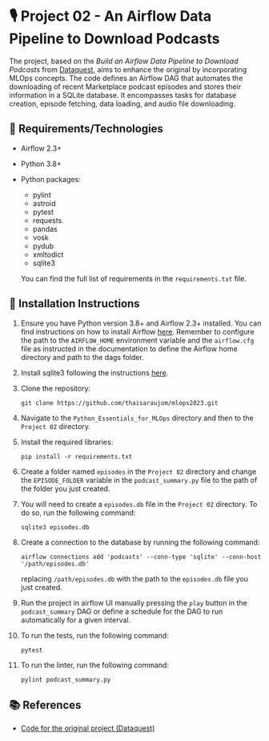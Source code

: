 # 🎙️ Project 02 - An Airflow Data Pipeline to Download Podcasts
The project, based on the _Build an Airflow Data Pipeline to Download Podcasts_ from [Dataquest](https://app.dataquest.io/), aims to enhance the original by incorporating MLOps concepts. The code defines an Airflow DAG that automates the downloading of recent Marketplace podcast episodes and stores their information in a SQLite database. It encompasses tasks for database creation, episode fetching, data loading, and audio file downloading.

## 🔧 Requirements/Technologies
- Airflow 2.3+
- Python 3.8+
- Python packages: 
   - pylint
   - astroid
   - pytest
   - requests
   - pandas
   - vosk
   - pydub
   - xmltodict
   - sqlite3
 
   You can find the full list of requirements in the `requirements.txt` file.

## 🚀 Installation Instructions
1. Ensure you have Python version 3.8+ and Airflow 2.3+ installed. You can find instructions on how to install Airflow [here](https://airflow.apache.org/docs/apache-airflow/stable/start.html). Remember to configure the path to the `AIRFLOW_HOME` environment variable and the `airflow.cfg` file as instructed in the documentation to define the Airflow home directory and path to the dags folder.

2. Install sqlite3 following the instructions [here](https://www.sqlite.org/download.html).

3. Clone the repository: 
   ```
   git clone https://github.com/thaisaraujom/mlops2023.git
   ```

4. Navigate to the `Python_Essentials_for_MLOps` directory and then to the `Project 02` directory.

5. Install the required libraries: 
   ```
   pip install -r requirements.txt
   ``` 

6. Create a folder named `episodes` in the `Project 02` directory and change the `EPISODE_FOLDER` variable in the `podcast_summary.py` file to the path of the folder you just created.

7. You will need to create a `episodes.db` file in the `Project 02` directory. To do so, run the following command:
   ```
   sqlite3 episodes.db
   ```

8. Create a connection to the database by running the following command:
   ```
   airflow connections add 'podcasts' --conn-type 'sqlite' --conn-host '/path/episodes.db'
   ```
   replacing `/path/episodes.db` with the path to the `episodes.db` file you just created.

9. Run the project in airflow UI manually pressing the `play` button in the `podcast_summary` DAG or define a schedule for the DAG to run automatically for a given interval.

10. To run the tests, run the following command:
      ```
      pytest
      ```

11. To run the linter, run the following command:
      ```
      pylint podcast_summary.py
      ```

## 📚 References
- [Code for the original project (Dataquest)](https://github.com/dataquestio/project-walkthroughs/tree/master/podcast_summary)